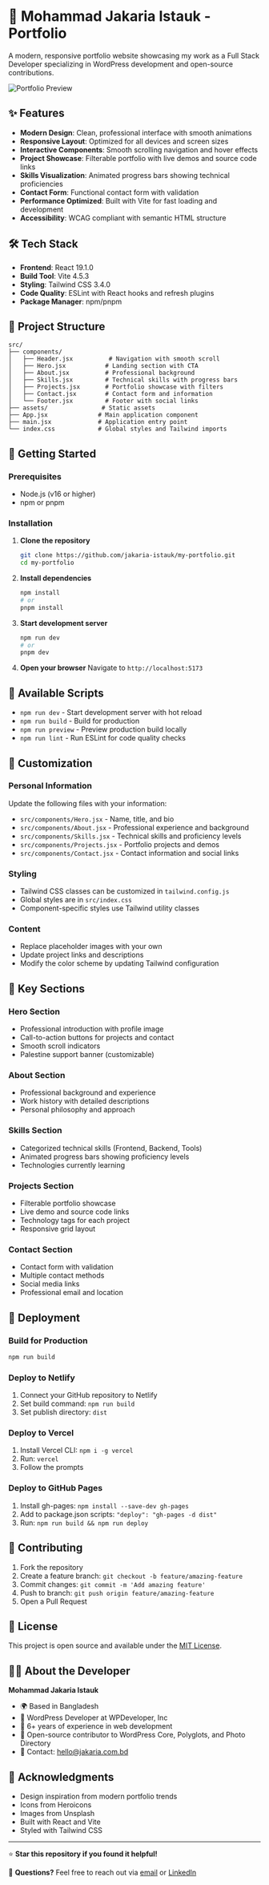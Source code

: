 # 🚀 Mohammad Jakaria Istauk - Portfolio

A modern, responsive portfolio website showcasing my work as a Full Stack Developer specializing in WordPress development and open-source contributions.

![Portfolio Preview](https://images.unsplash.com/photo-1537111261224-6fa49cecda2f?q=80&w=1170&auto=format&fit=crop)

## ✨ Features

- **Modern Design**: Clean, professional interface with smooth animations
- **Responsive Layout**: Optimized for all devices and screen sizes
- **Interactive Components**: Smooth scrolling navigation and hover effects
- **Project Showcase**: Filterable portfolio with live demos and source code links
- **Skills Visualization**: Animated progress bars showing technical proficiencies
- **Contact Form**: Functional contact form with validation
- **Performance Optimized**: Built with Vite for fast loading and development
- **Accessibility**: WCAG compliant with semantic HTML structure

## 🛠️ Tech Stack

- **Frontend**: React 19.1.0
- **Build Tool**: Vite 4.5.3
- **Styling**: Tailwind CSS 3.4.0
- **Code Quality**: ESLint with React hooks and refresh plugins
- **Package Manager**: npm/pnpm

## 📁 Project Structure

```
src/
├── components/
│   ├── Header.jsx          # Navigation with smooth scroll
│   ├── Hero.jsx           # Landing section with CTA
│   ├── About.jsx          # Professional background
│   ├── Skills.jsx         # Technical skills with progress bars
│   ├── Projects.jsx       # Portfolio showcase with filters
│   ├── Contact.jsx        # Contact form and information
│   └── Footer.jsx         # Footer with social links
├── assets/               # Static assets
├── App.jsx              # Main application component
├── main.jsx             # Application entry point
└── index.css            # Global styles and Tailwind imports
```

## 🚀 Getting Started

### Prerequisites

- Node.js (v16 or higher)
- npm or pnpm

### Installation

1. **Clone the repository**
   ```bash
   git clone https://github.com/jakaria-istauk/my-portfolio.git
   cd my-portfolio
   ```

2. **Install dependencies**
   ```bash
   npm install
   # or
   pnpm install
   ```

3. **Start development server**
   ```bash
   npm run dev
   # or
   pnpm dev
   ```

4. **Open your browser**
   Navigate to `http://localhost:5173`

## 📜 Available Scripts

- `npm run dev` - Start development server with hot reload
- `npm run build` - Build for production
- `npm run preview` - Preview production build locally
- `npm run lint` - Run ESLint for code quality checks

## 🎨 Customization

### Personal Information
Update the following files with your information:
- `src/components/Hero.jsx` - Name, title, and bio
- `src/components/About.jsx` - Professional experience and background
- `src/components/Skills.jsx` - Technical skills and proficiency levels
- `src/components/Projects.jsx` - Portfolio projects and demos
- `src/components/Contact.jsx` - Contact information and social links

### Styling
- Tailwind CSS classes can be customized in `tailwind.config.js`
- Global styles are in `src/index.css`
- Component-specific styles use Tailwind utility classes

### Content
- Replace placeholder images with your own
- Update project links and descriptions
- Modify the color scheme by updating Tailwind configuration

## 🌟 Key Sections

### Hero Section
- Professional introduction with profile image
- Call-to-action buttons for projects and contact
- Smooth scroll indicators
- Palestine support banner (customizable)

### About Section
- Professional background and experience
- Work history with detailed descriptions
- Personal philosophy and approach

### Skills Section
- Categorized technical skills (Frontend, Backend, Tools)
- Animated progress bars showing proficiency levels
- Technologies currently learning

### Projects Section
- Filterable portfolio showcase
- Live demo and source code links
- Technology tags for each project
- Responsive grid layout

### Contact Section
- Contact form with validation
- Multiple contact methods
- Social media links
- Professional email and location

## 🚀 Deployment

### Build for Production
```bash
npm run build
```

### Deploy to Netlify
1. Connect your GitHub repository to Netlify
2. Set build command: `npm run build`
3. Set publish directory: `dist`

### Deploy to Vercel
1. Install Vercel CLI: `npm i -g vercel`
2. Run: `vercel`
3. Follow the prompts

### Deploy to GitHub Pages
1. Install gh-pages: `npm install --save-dev gh-pages`
2. Add to package.json scripts: `"deploy": "gh-pages -d dist"`
3. Run: `npm run build && npm run deploy`

## 🤝 Contributing

1. Fork the repository
2. Create a feature branch: `git checkout -b feature/amazing-feature`
3. Commit changes: `git commit -m 'Add amazing feature'`
4. Push to branch: `git push origin feature/amazing-feature`
5. Open a Pull Request

## 📄 License

This project is open source and available under the [MIT License](LICENSE).

## 👨‍💻 About the Developer

**Mohammad Jakaria Istauk**
- 🌍 Based in Bangladesh
- 💼 WordPress Developer at WPDeveloper, Inc
- 🔧 6+ years of experience in web development
- 🌟 Open-source contributor to WordPress Core, Polyglots, and Photo Directory
- 📧 Contact: hello@jakaria.com.bd

## 🙏 Acknowledgments

- Design inspiration from modern portfolio trends
- Icons from Heroicons
- Images from Unsplash
- Built with React and Vite
- Styled with Tailwind CSS

---

⭐ **Star this repository if you found it helpful!**

📧 **Questions?** Feel free to reach out via [email](mailto:hello@jakaria.com.bd) or [LinkedIn](https://www.linkedin.com/in/jakariaistauk)
